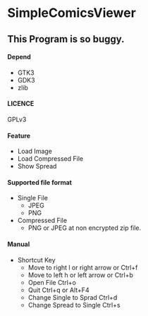 # SimpleComicsViewer

## This Program is so buggy.

#### Depend
- GTK3
- GDK3
- zlib

#### LICENCE
GPLv3

#### Feature
- Load Image
- Load Compressed File
- Show Spread

#### Supported file format
- Single File
    - JPEG
    - PNG
- Compressed File
    - PNG or JPEG at non encrypted zip file.

#### Manual
- Shortcut Key
    - Move to right
        l or right arrow or Ctrl+f
    - Move to left
        h or left arrow or Ctrl+b
    - Open File
        Ctrl+o
    - Quit
        Ctrl+q or Alt+F4
    - Change Single to Sprad
        Ctrl+d
    - Change Spread to Single
        Ctrl+s

